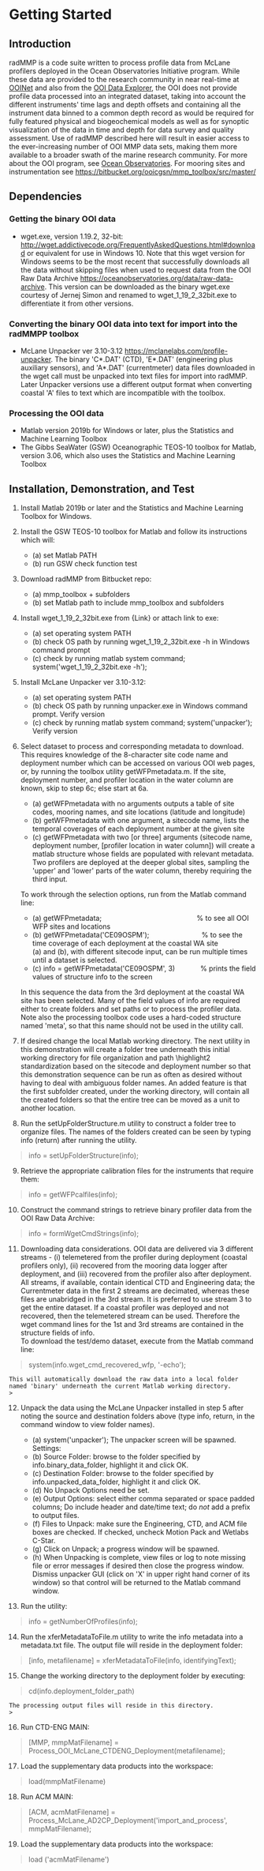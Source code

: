 # Getting Started

## Introduction

radMMP is a code suite written to process profile data from McLane profilers deployed in the Ocean Observatories Initiative program. While these data are provided to the research community in near real-time at [OOINet](https://ooinet.oceanobservatories.org) and also from the [OOI Data Explorer](https://ooinet.oceanobservatories.org), the OOI does not provide profile data processed into an integrated dataset, taking into account the different instruments' time lags and depth offsets and containing all the instrument data binned to a common depth record as would be required for fully featured physical and biogeochemical models as well as for synoptic visualization of the data in time and depth for data survey and quality assessment. Use of radMMP described here will result in easier access to the ever-increasing number of OOI MMP data sets, making them more available to a broader swath of the marine research community. For more about the OOI program, see [Ocean Observatories](https://oceanobservatories.org). For mooring sites and instrumentation see https://bitbucket.org/ooicgsn/mmp_toolbox/src/master/

## Dependencies

### Getting the binary OOI data
- wget.exe, version 1.19.2, 32-bit: http://wget.addictivecode.org/FrequentlyAskedQuestions.html#download or equivalent for use in Windows 10. Note that this wget version for Windows seems to be the most recent that successfully downloads all the data without skipping files when used to request data from the OOI Raw Data Archive https://oceanobservatories.org/data/raw-data-archive. This version can be downloaded as the binary wget.exe courtesy of Jernej Simon and renamed to wget_1_19_2_32bit.exe to differentiate it from other versions.

### Converting the binary OOI data into text for import into the radMMPP toolbox
- McLane Unpacker ver 3.10-3.12 https://mclanelabs.com/profile-unpacker. The binary 'C*.DAT' (CTD), 'E*.DAT' (engineering plus auxiliary sensors), and 'A*.DAT' (currentmeter) data files downloaded in the wget call must be unpacked into text files for import into radMMP. Later Unpacker versions use a different output format when converting coastal 'A' files to text which are incompatible with the toolbox.

### Processing the OOI data
- Matlab version 2019b for Windows or later, plus the Statistics and Machine Learning Toolbox
- The Gibbs SeaWater (GSW) Oceanographic TEOS-10 toolbox for Matlab, version 3.06, which also uses the Statistics and Machine Learning Toolbox

## Installation, Demonstration, and Test

1. Install Matlab 2019b or later and the Statistics and Machine Learning Toolbox for Windows.

2. Install the GSW TEOS-10 toolbox for Matlab and follow its instructions which will:
    * (a) set Matlab PATH
    * (b) run GSW check function test
    
3. Download radMMP from Bitbucket repo:
    * (a) mmp_toolbox + subfolders
    * (b) set Matlab path to include mmp_toolbox and subfolders

4. Install wget_1_19_2_32bit.exe from \{Link\} or attach link to exe:
    * (a) set operating system PATH
    * (b) check OS path by running wget_1_19_2_32bit.exe -h in Windows command prompt
    * (c) check by running matlab system command;  system('wget_1_19_2_32bit.exe -h');
    
5. Install McLane Unpacker ver 3.10-3.12:
    * (a) set operating system PATH
	* (b) check OS path by running unpacker.exe in Windows command prompt. Verify version
	* (c) check by running matlab system command;  system('unpacker'); Verify version
    
6. Select dataset to process and corresponding metadata to download. This requires knowledge of the 8-character site code name and deployment number which can be accessed on various OOI web pages, or, by running the toolbox utility getWFPmetadata.m. If the site, deployment number, and profiler location in the water column are known, skip to step 6c; else start at 6a.
    * (a) getWFPmetadata with no arguments outputs a table of site codes, mooring names, and site locations (latitude and longitude)
	* (b) getWFPmetadata with one argument, a sitecode name, lists the temporal coverages of each deployment number at the given site
	* (c) getWFPmetadata with two [or three] arguments (sitecode name, deployment number, [profiler location in water column]) will create a matlab structure whose fields are populated with relevant metadata. Two profilers are deployed at the deeper global sites, sampling the 'upper' and 'lower' parts of the water column, thereby requiring the third input.  
      
    To work through the selection options, run from the Matlab command line:  
    
    * (a) getWFPmetadata;   &nbsp; &nbsp; &nbsp; &nbsp; &nbsp; &nbsp; &nbsp; &nbsp; &nbsp; &nbsp; &nbsp; &nbsp; &nbsp; &nbsp; &nbsp; &nbsp; &nbsp; &nbsp; &nbsp; &nbsp; &nbsp; &nbsp; &nbsp; &nbsp;  % to see all OOI WFP sites and locations
    * (b) getWFPmetadata('CE09OSPM');&nbsp; &nbsp; &nbsp; &nbsp; &nbsp; &nbsp; &nbsp; &nbsp; &nbsp; &nbsp; &nbsp; &nbsp; &nbsp; &nbsp;% to see the time coverage of each deployment at the coastal WA site  
    (a) and (b), with different sitecode input, can be run multiple times until a dataset is selected.
    * (c) info = getWFPmetadata('CE09OSPM', 3)  &nbsp; &nbsp; &nbsp; &nbsp; &nbsp; &nbsp;  % prints the field values of structure info to the screen  
    
    In this sequence the data from the 3rd deployment at the coastal WA site has been selected. Many of the field values of info are required either to create folders and set paths or to process the profiler data. Note also the processing toolbox code uses a hard-coded structure named 'meta', so that this name should not be used in the utility call.
    
7. If desired change the local Matlab working directory. The next utility in this demonstration will create a folder tree underneath this initial working directory for file organization and path \highlight2 standardization based on the sitecode and deployment number so that this demonstration sequence can be run as often as desired without having to deal with ambiguous folder names. An added feature is that the first subfolder created, under the working directory, will contain all the created folders so that the entire tree can be moved as a unit to another location.

8. Run the setUpFolderStructure.m utility to construct a folder tree to organize files. The names of the folders created can be seen by typing info (return) after running the utility.  
> info = setUpFolderStructure(info);

9. Retrieve the appropriate calibration files for the instruments that require them:  
> info = getWFPcalfiles(info);

10. Construct the command strings to retrieve binary profiler data from the OOI Raw Data Archive:  
> info = formWgetCmdStrings(info);

11. Downloading data considerations. OOI data are delivered via 3 different streams - (i) telemetered from the profiler during deployment (coastal profilers only), (ii) recovered from the mooring data logger after deployment, and (iii) recovered from the profiler also after deployment. All streams, if available, contain identical CTD and Engineering data; the Currentmeter data in the first 2 streams are decimated, whereas these files are unabridged in the 3rd stream. It is preferred to use stream 3 to get the entire dataset. If a coastal profiler was deployed and not recovered, then the telemetered stream can be used. Therefore the wget command lines for the 1st and 3rd streams are contained in the structure fields of info.  
To download the test/demo dataset, execute from the Matlab command line:  
> system(info.wget_cmd_recovered_wfp, '-echo');  

    This will automatically download the raw data into a local folder named 'binary' underneath the current Matlab working directory.  
    >

12. Unpack the data using the McLane Unpacker installed in step 5 after noting the source and destination folders above (type info, return, in the command window to view folder names).
    * (a) system('unpacker'); The unpacker screen will be spawned. Settings:
    * (b) Source Folder: browse to the folder specified by info.binary_data_folder, highlight it and click OK.
    * (c) Destination Folder: browse to the folder specified by info.unpacked_data_folder, highlight it and click OK.
    * (d) No Unpack Options need be set.
    * (e) Output Options: select either comma separated or space padded columns; Do include header and date/time text; do *not* add a prefix to output files.
    * (f) Files to Unpack: make sure the Engineering, CTD, and ACM file boxes are checked. If checked, uncheck Motion Pack and Wetlabs C-Star.
    * (g) Click on Unpack; a progress window will be spawned.
    * (h) When Unpacking is complete, view files or log to note missing file or error messages if desired then close the progress window. Dismiss unpacker GUI (click on 'X' in upper right hand corner of its window) so that control will be returned to the Matlab command window.
    
13. Run the utility:  
> info = getNumberOfProfiles(info);

14. Run the xferMetadataToFile.m utility to write the info metadata into a metadata.txt file. The output file will reside in the deployment folder:  
> [info, metafilename] = xferMetadataToFile(info, identifyingText);

15. Change the working directory to the deployment folder by executing:  
> cd(info.deployment_folder_path)  

    The processing output files will reside in this directory.  
    >
    
16. Run CTD-ENG MAIN:  
> [MMP, mmpMatFilename] = Process_OOI_McLane_CTDENG_Deployment(metafilename);  

17. Load the supplementary data products into the workspace:  
> load(mmpMatFilename)

18. Run ACM MAIN:  
> [ACM, acmMatFilename] = Process_McLane_AD2CP_Deployment('import_and_process', mmpMatFilename);

19. Load the supplementary data products into the workspace:  
> load ('acmMatFilename')

